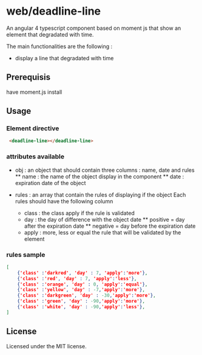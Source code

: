 # web/deadline-line
An angular 4 typescript component based on moment js that show an element that degradated with time.

The main functionalities are the following :
 * display a line that degradated with time

## Prerequisis

have moment.js install

## Usage

### Element directive

```html
 <deadline-line></deadline-line>
```

### attributes available

 * obj : an object that should contain three columns : name, date and rules
  ** name : the name of the object display in the component
  ** date : expiration date of the object 
  
 * rules : an array that contain the rules of displaying if the object
	Each rules should have the following column
	* class : the class apply if the rule is validated
	* day : the day of difference with the object date 
		** positive = day after the expiration date
		** negative = day before the expiration date
	* apply : more, less or equal the rule that will be validated by the element
  
### rules sample 


```json
[
	{'class' :'darkred', 'day' : 7, 'apply':'more'},
	{'class' :'red', 'day' : 7, 'apply':'less'},
	{'class' :'orange', 'day' : 0, 'apply':'equal'},
	{'class' :'yellow', 'day' : -7,'apply':'more'},
	{'class' :'darkgreen', 'day' : -30,'apply':'more'}, 
	{'class' :'green', 'day' : -90,'apply':'more'},
	{'class' :'white', 'day' : -90,'apply':'less'},
]
```

## License
Licensed under the MIT license.
